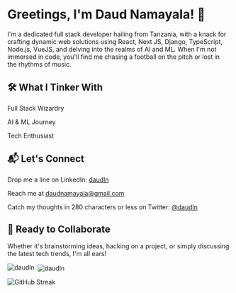 # Greetings, I'm Daud Namayala! 👋

I'm a dedicated full stack developer hailing from Tanzania, with a knack for crafting dynamic web solutions using React, Next JS, Django, TypeScript, Node.js, VueJS, and delving into the realms of AI and ML. When I'm not immersed in code, you'll find me chasing a football on the pitch or lost in the rhythms of music.

## 🛠️ What I Tinker With

Full Stack Wizardry

AI & ML Journey

Tech Enthusiast


## 📬 Let's Connect

Drop me a line on LinkedIn: [daudln](https://www.linkedin.com/in/daudln)

Reach me at [daudnamayala@gmail.com](mailto:daudnamayala@gmail.com)

Catch my thoughts in 280 characters or less on Twitter: [@daudln](https://www.twitter.com/daudln)

## 🚀 Ready to Collaborate

Whether it's brainstorming ideas, hacking on a project, or simply discussing the latest tech trends, I'm all ears!


<p><img align="left" src="https://github-readme-stats.vercel.app/api/top-langs/?username=daudln&theme=dracula&hide=css&langs_count=10&layout=donut-vertical" alt="daudln" /></p>

<p>&nbsp;<img align="center" src="https://github-readme-stats.vercel.app/api?username=daudln&show_icons=true&locale=en&theme=dracula" alt="daudln" /></p>

<p><img src="https://github-readme-streak-stats.herokuapp.com?user=daudln&theme=dracula" alt="GitHub Streak" /></p>